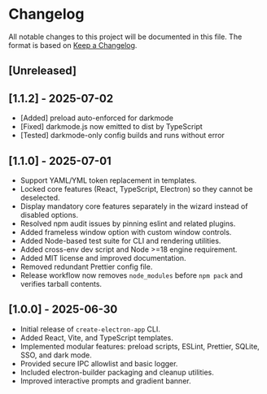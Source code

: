 # Changelog

All notable changes to this project will be documented in this file. The format is based on [Keep a Changelog](https://keepachangelog.com/en/1.0.0/).

## [Unreleased]

## [1.1.2] - 2025-07-02
- [Added] preload auto-enforced for darkmode
- [Fixed] darkmode.js now emitted to dist by TypeScript
- [Tested] darkmode-only config builds and runs without error

## [1.1.0] - 2025-07-01
- Support YAML/YML token replacement in templates.
- Locked core features (React, TypeScript, Electron) so they cannot be deselected.
- Display mandatory core features separately in the wizard instead of disabled options.
- Resolved npm audit issues by pinning eslint and related plugins.
- Added frameless window option with custom window controls.
- Added Node-based test suite for CLI and rendering utilities.
- Added cross-env dev script and Node >=18 engine requirement.
- Added MIT license and improved documentation.
- Removed redundant Prettier config file.
- Release workflow now removes `node_modules` before `npm pack` and verifies tarball contents.

## [1.0.0] - 2025-06-30
- Initial release of `create-electron-app` CLI.
- Added React, Vite, and TypeScript templates.
- Implemented modular features: preload scripts, ESLint, Prettier, SQLite, SSO, and dark mode.
- Provided secure IPC allowlist and basic logger.
- Included electron-builder packaging and cleanup utilities.
- Improved interactive prompts and gradient banner.

